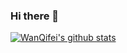 ### Hi there 👋

<!--
**wanqifei/wanqifei** is a ✨ _special_ ✨ repository because its `README.md` (this file) appears on your GitHub profile.

Here are some ideas to get you started:

- 🔭 I’m currently working on ...
- 🌱 I’m currently learning ...
- 👯 I’m looking to collaborate on ...
- 🤔 I’m looking for help with ...
- 💬 Ask me about ...
- 📫 How to reach me: ...
- 😄 Pronouns: ...
- ⚡ Fun fact: ...
-->
[![WanQifei's github stats](https://github-readme-stats.vercel.app/api?username=wanqifei)](https://github.com/anuraghazra/github-readme-stats)
